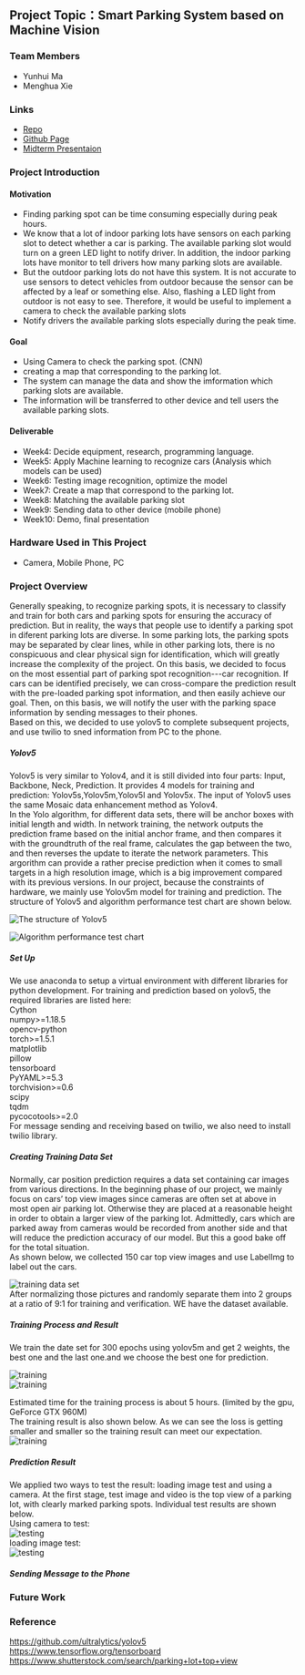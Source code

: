 ## Project Topic：Smart Parking System based on Machine Vision
### Team Members
* Yunhui Ma
* Menghua Xie
### Links
* [Repo](https://github.com/MenghuaXie/M202AFinalProject) 
* [Github Page](https://menghuaxie.github.io/M202AFinalProject/)
* [Midterm Presentaion](https://www.youtube.com/watch?v=kMS5N7UKCuk&t=5s)
### Project Introduction 
  
#### Motivation 
  
  * Finding parking spot can be time consuming especially during peak hours. 
  * We know that a lot of indoor parking lots have sensors on each parking slot to detect whether a car is parking. The available parking slot would turn on a green LED light to notify driver. In addition, the indoor parking lots have monitor to tell drivers how many parking slots are available.
  * But the outdoor parking lots do not have this system. It is not accurate to use sensors to detect vehicles from outdoor because the sensor can be affected by a leaf or something else. Also, flashing a LED light from outdoor is not easy to see. Therefore, it would be useful to implement a camera to check the available parking slots
  * Notify drivers the available parking slots especially during the peak time.
  
#### Goal 
  * Using Camera to check the parking spot. (CNN)  
  * creating a map that corresponding to the parking lot. 
  * The system can manage the data and show the imformation which parking slots are available. 
  * The information will be transferred to other device and tell users the available parking slots. 
  
#### Deliverable 
  * Week4: Decide equipment, research, programming language. 
  * Week5: Apply Machine learning to recognize cars (Analysis which models can be used) 
  * Week6: Testing image recognition, optimize the model  
  * Week7: Create a map that correspond to the parking lot. 
  * Week8: Matching the available parking slot 
  * Week9: Sending data to other device (mobile phone) 
  * Week10: Demo, final presentation 
  
### Hardware Used in This Project 
  * Camera, Mobile Phone, PC 


### Project Overview
Generally speaking, to recognize parking spots, it is necessary to classify and train for both cars and parking spots for ensuring the accuracy of prediction. But in reality, the ways that people use to identify a parking spot in diferent parking lots are diverse. In some parking lots, the parking spots may be separated by clear lines, while in other parking lots, there is no conspicuous and clear physical sign for identification, which will greatly increase the complexity of the project. On this basis, we decided to focus on the most essential part of parking spot recognition---car recognition. If cars can be identified precisely, we can cross-compare the prediction result with the pre-loaded parking spot information, and then easily achieve our goal. Then, on this basis, we will notify the user with the parking space information by sending messages to their phones.  
Based on this, we decided to use yolov5 to complete subsequent projects, and use twilio to sned information from PC to the phone.

##### Yolov5
Yolov5 is very similar to Yolov4, and it is still divided into four parts: Input, Backbone, Neck, Prediction. It provides 4 models for training and prediction: Yolov5s,Yolov5m,Yolov5l and Yolov5x. The input of Yolov5 uses the same Mosaic data enhancement method as Yolov4.  
In the Yolo algorithm, for different data sets, there will be anchor boxes with initial length and width. In network training, the network outputs the prediction frame based on the initial anchor frame, and then compares it with the groundtruth of the real frame, calculates the gap between the two, and then reverses the update to iterate the network parameters. This argorithm can provide a rather precise prediction when it comes to small targets in a high resolution image, which is a big improvement compared with its previous versions. In our project, because the constraints of hardware, we mainly use Yolov5m model for training and prediction.
The structure of Yolov5 and algorithm performance test chart are shown below.

![The structure of Yolov5](githubpageImages/图片1.png)  

![Algorithm performance test chart](githubpageImages/20200806235330583.png)  

##### Set Up
We use anaconda to setup a virtual environment with different libraries for python development.
For training and prediction based on yolov5, the required libraries are listed here:  
Cython  
numpy>=1.18.5  
opencv-python   
torch>=1.5.1   
matplotlib   
pillow   
tensorboard  
PyYAML>=5.3  
torchvision>=0.6  
scipy  
tqdm  
pycocotools>=2.0  
For message sending and receiving based on twilio, we also need to install twilio library.

##### Creating Training Data Set
Normally, car position prediction requires a data set containing car images from various directions. In the beginning phase of our project, we mainly focus on cars’ top view images since  cameras are often set at above in most open air parking lot. Otherwise they are placed at a reasonable height in order to obtain a larger view of the parking lot. Admittedly, cars which are parked away from cameras would be recorded from another side and that will reduce the prediction accuracy of our model. But this a good bake off for the total situation.  
As shown below, we collected 150 car top view images and use LabelImg to label out the cars. 

![training data set](githubpageImages/微信截图_20201214014443.png)  
After normalizing those pictures and randomly separate them into 2 groups at a ratio of 9:1 for training and verification. WE have the dataset available.

##### Training Process and Result
We train the date set for 300 epochs using yolov5m and get 2 weights, the best one and the last one.and we choose the best one for prediction. 

![training](githubpageImages/微信截图_20201214014523.png)  
![training](githubpageImages/微信截图_20201214012328.png)  

Estimated time for the training process is about 5 hours. (limited by the gpu, GeForce GTX 960M)  
The training result is also shown below. As we can see the loss is getting smaller and smaller so the training result can meet our expectation.  
![training](githubpageImages/56.png)  

##### Prediction Result
We applied two ways to test the result: loading image test and using a camera. At the first stage, test image and video is the top view of a parking lot, with clearly marked parking spots. Individual test results are shown below.  
Using camera to test:  
![testing](githubpageImages/微信截图_20201214014730.png)  
loading image test:   
![testing](githubpageImages/微信截图_20201214014021.png)  

##### Sending Message to the Phone 

### Future Work

### Reference
https://github.com/ultralytics/yolov5  
https://www.tensorflow.org/tensorboard  
https://www.shutterstock.com/search/parking+lot+top+view  

